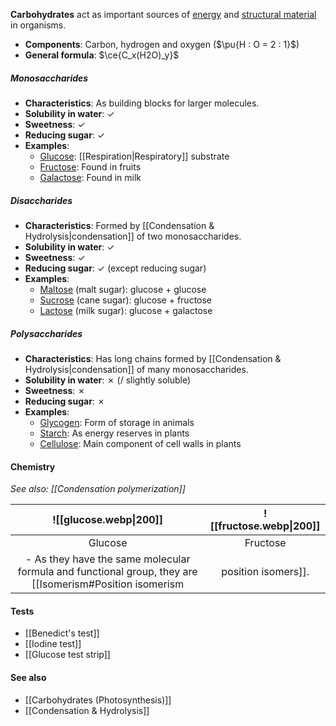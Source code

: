 **Carbohydrates** act as important sources of <u>energy</u> and <u>structural material</u> in organisms.
- **Components**: Carbon, hydrogen and oxygen ($\pu{H : O = 2 : 1}$)
- **General formula**: $\ce{C_x(H2O)_y}$

##### Monosaccharides
- **Characteristics**: As building blocks for larger molecules.
- **Solubility in water**: ✓
- **Sweetness**: ✓
- **Reducing sugar**: ✓
- **Examples**:
	- <u>Glucose</u>: [[Respiration|Respiratory]] substrate
	- <u>Fructose</u>: Found in fruits
	- <u>Galactose</u>: Found in milk

##### Disaccharides
- **Characteristics**: Formed by [[Condensation & Hydrolysis|condensation]] of two monosaccharides.
- **Solubility in water**: ✓
- **Sweetness**: ✓
- **Reducing sugar**: ✓ (except reducing sugar)
- **Examples**:
	- <u>Maltose</u> (malt sugar): glucose + glucose
	- <u>Sucrose</u> (cane sugar): glucose + fructose
	- <u>Lactose</u> (milk sugar): glucose + galactose

##### Polysaccharides
- **Characteristics**: Has long chains formed by [[Condensation & Hydrolysis|condensation]] of many monosaccharides.
- **Solubility in water**: ✗ (/ slightly soluble)
- **Sweetness**: ✗
- **Reducing sugar**: ✗
- **Examples**:
	- <u>Glycogen</u>: Form of storage in animals
	- <u>Starch</u>: As energy reserves in plants
	- <u>Cellulose</u>: Main component of cell walls in plants

#### Chemistry
*See also: [[Condensation polymerization]]*

| ![[glucose.webp\|200]] | ![[fructose.webp\|200]] |
| :--: | :--: |
| Glucose | Fructose |
- As they have the same molecular formula and functional group, they are [[Isomerism#Position isomerism|position isomers]].

#### Tests
- [[Benedict's test]]
- [[Iodine test]]
- [[Glucose test strip]]

#### See also
- [[Carbohydrates (Photosynthesis)]]
- [[Condensation & Hydrolysis]]